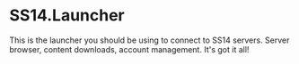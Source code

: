 # SS14.Launcher

This is the launcher you should be using to connect to SS14 servers. Server browser, content downloads, account management. It's got it all!